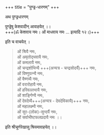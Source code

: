 +++
title = "पुण्ड्र-धारणम्"
+++

अथ पुण्ड्रधारणम्

पुण्ड्रेषु केशवादीन् आवाहयेत् ।।  
+++(ॐ केशवाय नमः। ओं माधवाय नमः … इत्यादि १२।)+++



<div class="js_include" url="/rAmAnujIyam/prakIrNa-mantrAdi/padyam/chatush-chakram/"  newLevelForH1="5" includeTitle="false"> </div>  


इति च वाचयेत् ।

> ओं श्रियै नमः,  
ओं अमृतोद्भवायै नमः,  
ओं कमलायै नमः,  
ओं चन्द्रशोभिन्यै +++(अन्यत्र - चन्द्रसोदर्यै)+++ नमः,  
ओं विष्णुपत्न्यै नमः,  
ओं वैष्णव्यै नमः,  
ओं वरारोहायै नमः,  
ओं हरिवल्लभायै नमः,  
ओं शार्ङ्गिण्यै नमः,  
ओं देवदेव्यै+++(अन्यत्र - देवदेविकायै)+++ नमः,  
ओं महालक्ष्म्यै नमः,  
ओं सुर-(लोक)-सुन्दर्यै नमः,  
ओं सर्वाभीष्टफलप्रदायै नमः ।।

इति श्रीचूर्णरेखासु श्रियमावाहयेत् ।।
